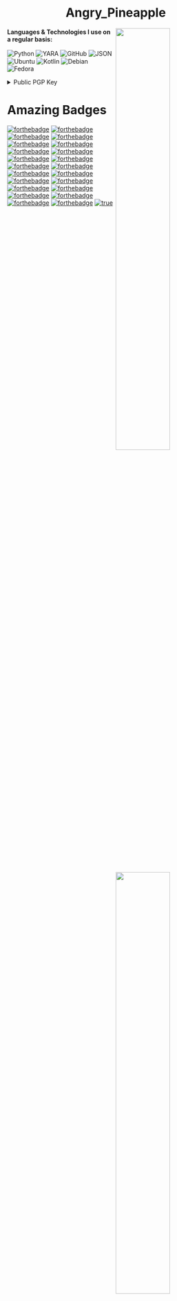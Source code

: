 <div align="center">
  
# Angry_Pineapple

</div>

<img width="50%" align="right" src="https://github-readme-stats.vercel.app/api?username=Angry-Pineapple3121&count_private=true&include_all_commits=true&show_icons=true&theme=midnight-purple&icon_color=fff&hide_border=true">
<img width="50%" height="1px" align="right" src="https://i.imgur.com/DkKayja.png">
<img width="50%" align="right" src="https://github-readme-stats.vercel.app/api/top-langs?username=Angry-Pineapple3121&theme=midnight-purple&layout=compact&hide_border=true&langs_count=25">
<img width="50%" height="1px" align="right" src="https://i.imgur.com/DkKayja.png">
<img width="50%" align="right" src="https://github-readme-streak-stats.herokuapp.com/?user=Angry-Pineapple3121&theme=midnight-purple&hide_border=true">

**Languages & Technologies I use on a regular basis:**

<img alt="Python" align="center" src="https://img.shields.io/badge/-Python-007aff?style=flat&logo=python&logoColor=white" /> <img alt="YARA" align="center" src="https://img.shields.io/badge/-YARA-001fe6?style=flat&logo=virustotal&logoColor=white" /> <img alt="GitHub" align="center" src="https://img.shields.io/badge/-GitHub-000000?style=flat&logo=github&logoColor=white" /> <img alt="JSON" align="center" src="https://img.shields.io/badge/-JSON-03ad64?style=flat&logo=json&logoColor=white" /> <img alt="Ubuntu" align="center" src="https://img.shields.io/badge/Ubuntu-E95420?style=flat&logo=ubuntu&logoColor=white" /> <img alt="Kotlin" align="center" src="https://img.shields.io/badge/Kotlin-9d31eb?style=flat&logo=kotlin&logoColor=white" /> <img alt="Debian" align="center" src="https://img.shields.io/badge/Debian-d70a53?style=flat&logo=debian&logoColor=white" /> <img alt="Fedora" align="center" src="https://img.shields.io/badge/Fedora-51a3da?style=flat&logo=fedora&logoColor=white" />

<details>
<summary>Public PGP Key</summary>

```
-----BEGIN PGP PUBLIC KEY BLOCK-----

xsBNBGMrmTcBCADlA4WTWx7I16YYqUCEq4mtozKu/eMwHLC0+BiCSlI3ksxr
ChnhC2UD5yPVml/KKjnLmBzW8etxhsRux1oPsMACz5kYRxwp7CBWMzSMUYan
qpdO2bY56jLLwXHBV3NZORvQ3OvNOpnjBGiux4IZM13XMdCSg7OCGo1rdrxl
0Jc5rbl43x3HL2ijDZgTh0LPxVqcsLj3GF1KzMprartQ3GmJPAq5D8UHn4Ep
bZnT+/C9DKBQagmYlc2ijd3MQ5wM5HhJyOnk2/GVFFKNf2VB0f8HfCQWZVqP
LTYxsatqgF3OW3S9RX5x1G/54/bvp2aCIX3Ee5RocPNuX+NMw9jonyMPABEB
AAHNJUFuZ3J5X1BpbmVhcHBsZSA8bWl0amFtZG91QGdtYWlsLmNvbT7CwI0E
EAEIACAFAmMrmTcGCwkHCAMCBBUICgIEFgIBAAIZAQIbAwIeAQAhCRDqAPfv
gi3glRYhBMmzBRrxZn7bRFKDP+oA9++CLeCVmysH/RumZpjSncpZRUNHmTD+
2gXJFZaKQNfpWUhmIjUCzkpgoZ0zJ72xaUJfwMTVciGldqLRMwy4U8y2u4Ls
224f1QKoEwT7rN6S449VCBLYfob/UgTFbXbvEQ8mp5jWy5xe1hFEwiGOqFtu
mSTYmaIxsOMkqTQeSIQhc1LnE8Yjyr+oJzXIawcxAx/XRGGQ8zxzDT7yaZFO
7inPVqkDlOab46x17lBjK4/RfYnsDC5sq3QwIrhLUmB5R+nKOPrKorNcwpLd
JoORsUUplHEG1D7EFwvOFJo3jiGfWCWuyyF3fryLrTWYAxxVSm1g44WJe0Mr
Ew1MpGcG2g7/aldn8pBKyAXOwE0EYyuZNwEIAOCW8vpNifgkhrt/1qBzYJSh
JrIpqRcAUwUVEdUDBEMaDZFHOFw/cO6oxHkKnVaiEZelrwkrS/eVvpxObGe9
BvcJouwmNA3CCBiLuSld+vC09f5TX66ARlIXZy5tYjUeoHnuv4PxzCEDGrb+
++lIiQ57DpMJvgciMqjZy38nz2j3QiCLUP0ct7fosH62qp5AF273ziOcjxDi
NuCEomoZPmN5ZusRJesKb+1Ux1qnPUulWgEaWfBPtk6fUIXs5+iZty8fijgn
FuV9vsZBk9haokodRTldMl9JeKEoiZwmjm1yAWKwZI0ZYqJcC99mRa8iXUOT
mDyuKdGMixc7NBl/Oh0AEQEAAcLAdgQYAQgACQUCYyuZNwIbDAAhCRDqAPfv
gi3glRYhBMmzBRrxZn7bRFKDP+oA9++CLeCVQJMIAI9QLueM6Y9M16/uFruX
xeIJ4F9gwX2+nXFPiSj4uW9X+juK9/niWFjKEe6iIOq1234Rcn7WEfSpJL6M
39534Qn7uqWcLCTw6/N/DnE/11ppEIsaV3BqJ3KmJBIfaj5RIqfWvLmZDrtP
vjIiN10EslHen9ieKiNRpdyEN7DRZxl3Wis8UaCSFBH+E7SeVIsmNItbv5xj
YzZVRqhm0Af5m9ZvNlIqoxcgZyL4yb8JhS1PrsiCmnjM9YBU6F6CDoAFbkzS
qfPSXmJ6/Ox3NTgDderP/ndEVarU9WHlTxC6K1WEon5G+wAFp9oZ+rSLzWWI
rQtbggBd5NrIiIWESJMYB88=
=qFip
-----END PGP PUBLIC KEY BLOCK-----
```

</details>

# Amazing Badges
[![forthebadge](https://forthebadge.com/images/badges/0-percent-optimized.svg)](https://forthebadge.com)
[![forthebadge](https://forthebadge.com/images/badges/60-percent-of-the-time-works-every-time.svg)](https://forthebadge.com)
[![forthebadge](https://forthebadge.com/images/badges/ages-12.svg)](https://forthebadge.com)
[![forthebadge](https://forthebadge.com/images/badges/approved-by-george-costanza.svg)](https://forthebadge.com)
[![forthebadge](https://forthebadge.com/images/badges/as-seen-on-tv.svg)](https://forthebadge.com)
[![forthebadge](https://forthebadge.com/images/badges/built-by-hipsters.svg)](https://forthebadge.com)
[![forthebadge](https://forthebadge.com/images/badges/built-with-resentment.svg)](https://forthebadge.com)
[![forthebadge](https://forthebadge.com/images/badges/certified-cousin-terio.svg)](https://forthebadge.com)
[![forthebadge](https://forthebadge.com/images/badges/check-it-out.svg)](https://forthebadge.com)
[![forthebadge](https://forthebadge.com/images/badges/compatibility-club-penguin.svg)](https://forthebadge.com)
[![forthebadge](https://forthebadge.com/images/badges/ctrl-c-ctrl-v.svg)](https://forthebadge.com)
[![forthebadge](https://forthebadge.com/images/badges/designed-in-ms-paint.svg)](https://forthebadge.com)
[![forthebadge](https://forthebadge.com/images/badges/does-not-contain-treenuts.svg)](https://forthebadge.com)
[![forthebadge](https://forthebadge.com/images/badges/fo-shizzle.svg)](https://forthebadge.com)
[![forthebadge](https://forthebadge.com/images/badges/fuck-it-ship-it.svg)](https://forthebadge.com)
[![forthebadge](https://forthebadge.com/images/badges/gluten-free.svg)](https://forthebadge.com)
[![forthebadge](https://forthebadge.com/images/badges/kinda-sfw.svg)](https://forthebadge.com)
[![forthebadge](https://forthebadge.com/images/badges/made-with-crayons.svg)](https://forthebadge.com)
[![forthebadge](https://forthebadge.com/images/badges/mom-made-pizza-rolls.svg)](https://forthebadge.com)
[![forthebadge](https://forthebadge.com/images/badges/reading-6th-grade-level.svg)](https://forthebadge.com)
[![forthebadge](https://forthebadge.com/images/badges/works-on-my-machine.svg)](https://forthebadge.com)
[![forthebadge](https://forthebadge.com/images/badges/you-didnt-ask-for-this.svg)](https://forthebadge.com)
[![true](https://forthebadge.com/images/badges/contains-tasty-spaghetti-code.svg)](https://www.youtube.com/watch?v=dQw4w9WgXcQ&ab_channel=RickAstley)

